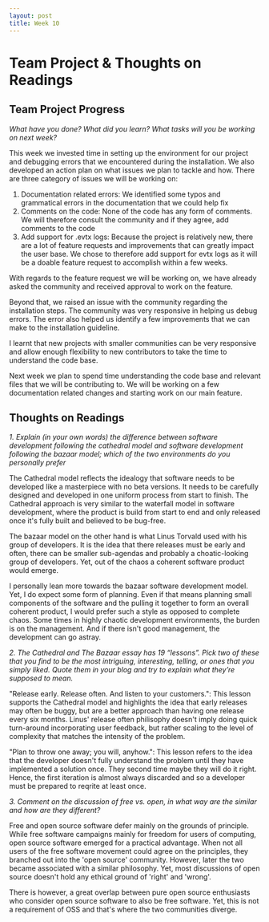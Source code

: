 ```yaml
---
layout: post
title: Week 10
---
```


# Team Project & Thoughts on Readings

## Team Project Progress

*What have you done? What did you learn? What tasks will you be working on next week?*

This week we invested time in setting up the environment for our project and debugging errors that we encountered during the installation. We also developed an action plan on what issues we plan to tackle and how. There are three category of issues we will be working on: 

1. Documentation related errors: We identified some typos and grammatical errors in the documentation that we could help fix
2. Comments on the code: None of the code has any form of comments. We will therefore consult the community and if they agree, add comments to the code
3. Add support for .evtx logs: Because the project is relatively new, there are a lot of feature requests and improvements that can greatly impact the user base. We chose to therefore add support for evtx logs as it will be a doable feature request to accomplish within a few weeks. 

With regards to the feature request we will be working on, we have already asked the community and received approval to work on the feature. 

Beyond that, we raised an issue with the community regarding the installation steps. The community was very responsive in helping us debug errors. The error also helped us identify a few improvements that we can make to the installation guideline. 

I learnt that new projects with smaller communities can be very responsive and allow enough flexibility to new contributors to take the time to understand the code base. 

Next week we plan to spend time understanding the code base and relevant files that we will be contributing to. We will be working on a few documentation related changes and starting work on our main feature. 

## Thoughts on Readings

*1. Explain (in your own words) the difference between software development following the cathedral model and software development following the bazaar model; which of the two environments do you personally prefer*

The Cathedral model reflects the idealogy that software needs to be developed like a masterpiece with no beta versions. It needs to be carefully designed and developed in one uniform process from start to finish. The Cathedral approach is very similar to the waterfall model in software development, where the product is build from start to end and only released once it's fully built and believed to be bug-free. 

The bazaar model on the other hand is what Linus Torvald used with his group of developers. It is the idea that there releases must be early and often, there can be smaller sub-agendas and probably a choatic-looking group of developers. Yet, out of the chaos a coherent software product would emerge. 

I personally lean more towards the bazaar software development model. Yet, I do expect some form of planning. Even if that means planning small components of the software and the pulling it together to form an overall coherent product, I would prefer such a style as opposed to complete chaos. Some times in highly chaotic development environments, the burden is on the management. And if there isn't good management, the development can go astray. 

*2. The Cathedral and The Bazaar essay has 19 “lessons”. Pick two of these that you find to be the most intriguing, interesting, telling, or ones that you simply liked. Quote them in your blog and try to explain what they’re supposed to mean.*

"Release early. Release often. And listen to your customers.": This lesson supports the Cathedral model and highlights the idea that early releases may often be buggy, but are a better approach than having one release every six months. Linus' release often philisophy doesn't imply doing quick turn-around incorporating user feedback, but rather scaling to the level of complexity that matches the intensity of the problem. 

"Plan to throw one away; you will, anyhow.": This lesson refers to the idea that the developer doesn't fully understand the problem until they have implemented a solution once. They second time maybe they will do it right. Hence, the first iteration is almost always discarded and so a developer must be prepared to reqrite at least once. 


*3. Comment on the discussion of free vs. open, in what way are the similar and how are they different?*

Free and open source software defer mainly on the grounds of principle. While free software campaigns mainly for freedom for users of computing, open source software emerged for a practical advantage. When not all users of the free software movement could agree on the principles, they branched out into the 'open source' community. However, later the two became associated with a similar philosophy. Yet, most discussions of open source doesn't hold any ethical ground of 'right' and 'wrong'. 

There is however, a great overlap between pure open source enthusiasts who consider open source software to also be free software. Yet, this is not a requirement of OSS and that's where the two communities diverge. 
